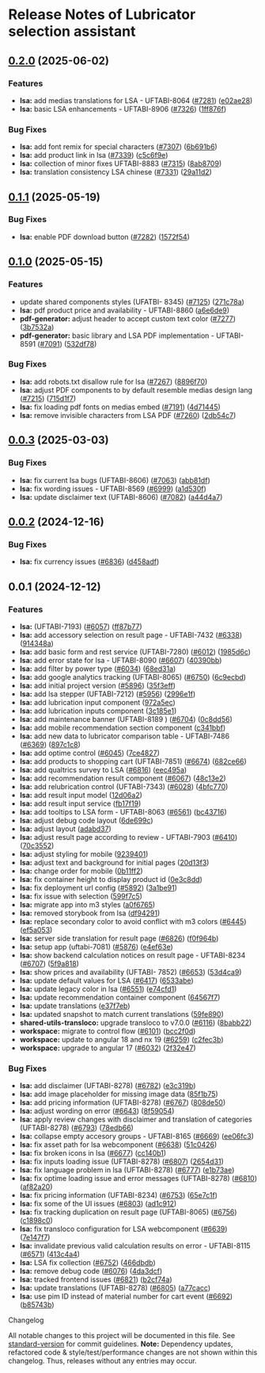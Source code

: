 # Release Notes of Lubricator selection assistant
## [0.2.0](https://github.com/Schaeffler-Group/frontend-schaeffler/compare/lsa-v0.1.1...lsa-v0.2.0) (2025-06-02)


### Features

* **lsa:** add medias translations for LSA - UFTABI-8064 ([#7281](https://github.com/Schaeffler-Group/frontend-schaeffler/issues/7281)) ([e02ae28](https://github.com/Schaeffler-Group/frontend-schaeffler/commit/e02ae289a3bdec8b1eecd57cc103e15ea453f24a))
* **lsa:** basic LSA enhancements - UFTABI-8906 ([#7326](https://github.com/Schaeffler-Group/frontend-schaeffler/issues/7326)) ([1ff876f](https://github.com/Schaeffler-Group/frontend-schaeffler/commit/1ff876f4d84cf4339fe87c63819f08bcb2a12d1e))


### Bug Fixes

* **lsa:** add font remix for special characters ([#7307](https://github.com/Schaeffler-Group/frontend-schaeffler/issues/7307)) ([6b691b6](https://github.com/Schaeffler-Group/frontend-schaeffler/commit/6b691b6c3199d44a1611978c328628b8acc5aee8))
* **lsa:** add product link in lsa ([#7339](https://github.com/Schaeffler-Group/frontend-schaeffler/issues/7339)) ([c5c6f9e](https://github.com/Schaeffler-Group/frontend-schaeffler/commit/c5c6f9e1c4c41f79f3c9ee2709e6021503ac73d2))
* **lsa:** collection of minor fixes UFTABI-8883 ([#7315](https://github.com/Schaeffler-Group/frontend-schaeffler/issues/7315)) ([8ab8709](https://github.com/Schaeffler-Group/frontend-schaeffler/commit/8ab87091d78b595a85ff5768581bbf70b9cd27a8))
* **lsa:** translation consistency LSA chinese ([#7331](https://github.com/Schaeffler-Group/frontend-schaeffler/issues/7331)) ([29a11d2](https://github.com/Schaeffler-Group/frontend-schaeffler/commit/29a11d226071770c2381ce080bd0daeba56c067e))

## [0.1.1](https://github.com/Schaeffler-Group/frontend-schaeffler/compare/lsa-v0.1.0...lsa-v0.1.1) (2025-05-19)


### Bug Fixes

* **lsa:** enable PDF download button ([#7282](https://github.com/Schaeffler-Group/frontend-schaeffler/issues/7282)) ([1572f54](https://github.com/Schaeffler-Group/frontend-schaeffler/commit/1572f54e6d7cc9241d1600f27b3ebcdecbf8ad7b))

## [0.1.0](https://github.com/Schaeffler-Group/frontend-schaeffler/compare/lsa-v0.0.3...lsa-v0.1.0) (2025-05-15)


### Features

*  update shared components styles  (UFATBI- 8345) ([#7125](https://github.com/Schaeffler-Group/frontend-schaeffler/issues/7125)) ([271c78a](https://github.com/Schaeffler-Group/frontend-schaeffler/commit/271c78a6a21135ade7b576afb51ea0255bc5981c))
* **lsa:** pdf product price and availability - UFTABI-8860 ([a6e6de9](https://github.com/Schaeffler-Group/frontend-schaeffler/commit/a6e6de9f3bf6d034d64d7836543edea7c3e5145a))
* **pdf-generator:** adjust header to accept custom text color ([#7277](https://github.com/Schaeffler-Group/frontend-schaeffler/issues/7277)) ([3b7532a](https://github.com/Schaeffler-Group/frontend-schaeffler/commit/3b7532a31010f7e7e332071f38caa72701ae9e7a))
* **pdf-generator:** basic library and LSA PDF implementation - UFTABI-8591 ([#7091](https://github.com/Schaeffler-Group/frontend-schaeffler/issues/7091)) ([532df78](https://github.com/Schaeffler-Group/frontend-schaeffler/commit/532df78a4fafb84c80a0bec805fd0c8f0f435328))


### Bug Fixes

* **lsa:** add robots.txt disallow rule for lsa ([#7267](https://github.com/Schaeffler-Group/frontend-schaeffler/issues/7267)) ([8896f70](https://github.com/Schaeffler-Group/frontend-schaeffler/commit/8896f708e6dfd7f589d65ae95def46e33a866a6d))
* **lsa:** adjust PDF components to by default resemble medias design lang ([#7215](https://github.com/Schaeffler-Group/frontend-schaeffler/issues/7215)) ([715d1f7](https://github.com/Schaeffler-Group/frontend-schaeffler/commit/715d1f751dfd5f03cccbafacf85f849a2871c249))
* **lsa:** fix loading pdf fonts on medias embed ([#7191](https://github.com/Schaeffler-Group/frontend-schaeffler/issues/7191)) ([4d71445](https://github.com/Schaeffler-Group/frontend-schaeffler/commit/4d7144547452debaac88cc5ac68f684e0bfdbfc9))
* **lsa:** remove invisible characters from LSA PDF ([#7260](https://github.com/Schaeffler-Group/frontend-schaeffler/issues/7260)) ([2db54c7](https://github.com/Schaeffler-Group/frontend-schaeffler/commit/2db54c7f3c0613bc339c024f75af1c52ebca3b40))

## [0.0.3](https://github.com/Schaeffler-Group/frontend-schaeffler/compare/lsa-v0.0.2...lsa-v0.0.3) (2025-03-03)


### Bug Fixes

* **lsa:** fix current lsa bugs (UFTABI-8606) ([#7063](https://github.com/Schaeffler-Group/frontend-schaeffler/issues/7063)) ([abb81df](https://github.com/Schaeffler-Group/frontend-schaeffler/commit/abb81dfba4c769a86e28b9a14af4cc6f3d0fab07))
* **lsa:** fix wording issues - UFTABI-8569 ([#6999](https://github.com/Schaeffler-Group/frontend-schaeffler/issues/6999)) ([a1d530f](https://github.com/Schaeffler-Group/frontend-schaeffler/commit/a1d530fb5e9fdc971def443009534683bb77d711))
* **lsa:** update disclaimer text (UFTABI-8606) ([#7082](https://github.com/Schaeffler-Group/frontend-schaeffler/issues/7082)) ([a44d4a7](https://github.com/Schaeffler-Group/frontend-schaeffler/commit/a44d4a732838ae857be49aa3e15bf9e9c742cfe5))

## [0.0.2](https://github.com/Schaeffler-Group/frontend-schaeffler/compare/lsa-v0.0.1...lsa-v0.0.2) (2024-12-16)


### Bug Fixes

* **lsa:** fix currency issues ([#6836](https://github.com/Schaeffler-Group/frontend-schaeffler/issues/6836)) ([d458adf](https://github.com/Schaeffler-Group/frontend-schaeffler/commit/d458adf0b0905c903e2d4b01b1d1dea8f53425c1))

## 0.0.1 (2024-12-12)


### Features

* **lsa:** (UFTABI-7193) ([#6057](https://github.com/Schaeffler-Group/frontend-schaeffler/issues/6057)) ([ff87b77](https://github.com/Schaeffler-Group/frontend-schaeffler/commit/ff87b7788f9110bb95a2c54f2e8a1af3792212a4))
* **lsa:** add accessory selection on result page - UFTABI-7432 ([#6338](https://github.com/Schaeffler-Group/frontend-schaeffler/issues/6338)) ([914348a](https://github.com/Schaeffler-Group/frontend-schaeffler/commit/914348a7464a7406b39be7659151c83c7745d327))
* **lsa:** add basic form and rest service (UFTABI-7280) ([#6012](https://github.com/Schaeffler-Group/frontend-schaeffler/issues/6012)) ([1985d6c](https://github.com/Schaeffler-Group/frontend-schaeffler/commit/1985d6cdb17ed3ca41e3894eb99fe3b01136a4bc))
* **lsa:** add error state for lsa - UFTABI-8090 ([#6607](https://github.com/Schaeffler-Group/frontend-schaeffler/issues/6607)) ([40390bb](https://github.com/Schaeffler-Group/frontend-schaeffler/commit/40390bb19b26a006b6814d41b49806703800b791))
* **lsa:** add filter by power type ([#6034](https://github.com/Schaeffler-Group/frontend-schaeffler/issues/6034)) ([68ed31a](https://github.com/Schaeffler-Group/frontend-schaeffler/commit/68ed31a22220e1581de326b684ffbcb0b0629b90))
* **lsa:** add google analytics tracking (UFTABI-8065) ([#6750](https://github.com/Schaeffler-Group/frontend-schaeffler/issues/6750)) ([6c9ecbd](https://github.com/Schaeffler-Group/frontend-schaeffler/commit/6c9ecbd0a46a4481ba7ff2cae915f6e60c1c483a))
* **lsa:** add initial project version ([#5896](https://github.com/Schaeffler-Group/frontend-schaeffler/issues/5896)) ([35f3eff](https://github.com/Schaeffler-Group/frontend-schaeffler/commit/35f3effa8b1594b4093fce6a2e7b140ea3f8c9f0))
* **lsa:** add lsa stepper (UFTABI-7212) ([#5956](https://github.com/Schaeffler-Group/frontend-schaeffler/issues/5956)) ([2996e1f](https://github.com/Schaeffler-Group/frontend-schaeffler/commit/2996e1fa2a4d0bcb93ea6f8fb25e6319b6c2eadd))
* **lsa:** add lubrication input component ([972a5ec](https://github.com/Schaeffler-Group/frontend-schaeffler/commit/972a5ec7b5f489fb7936edbc41e38ad0fb68cbe8))
* **lsa:** add lubrication inputs component ([3c185e1](https://github.com/Schaeffler-Group/frontend-schaeffler/commit/3c185e17f92e29d779828752de009c7c65565a5c))
* **lsa:** add maintenance banner (UFTABI-8189 ) ([#6704](https://github.com/Schaeffler-Group/frontend-schaeffler/issues/6704)) ([0c8dd56](https://github.com/Schaeffler-Group/frontend-schaeffler/commit/0c8dd564ddfbc84d6d1b18f055f79214a920da4f))
* **lsa:** add mobile recommendation section component ([c341bbf](https://github.com/Schaeffler-Group/frontend-schaeffler/commit/c341bbfb9b0a5f25af198d7b828909a9e334a3c5))
* **lsa:** add new data to lubricator comparison table - UFTABI-7486 ([#6369](https://github.com/Schaeffler-Group/frontend-schaeffler/issues/6369)) ([897c1c8](https://github.com/Schaeffler-Group/frontend-schaeffler/commit/897c1c8d608d0fd452a1bff7baf18364ff62e2f4))
* **lsa:** add optime control ([#6045](https://github.com/Schaeffler-Group/frontend-schaeffler/issues/6045)) ([7ce4827](https://github.com/Schaeffler-Group/frontend-schaeffler/commit/7ce4827f98a1bb7b44b04ecabae4a45cf9282124))
* **lsa:** add products to shopping cart (UFTABI-7851) ([#6674](https://github.com/Schaeffler-Group/frontend-schaeffler/issues/6674)) ([682ce66](https://github.com/Schaeffler-Group/frontend-schaeffler/commit/682ce66e02880f555b23988e31eba3d688940673))
* **lsa:** add qualtrics survey to LSA ([#6816](https://github.com/Schaeffler-Group/frontend-schaeffler/issues/6816)) ([eec495a](https://github.com/Schaeffler-Group/frontend-schaeffler/commit/eec495aa9dbc27192c3b0254dc3db280c9e91559))
* **lsa:** add recommendation result component ([#6067](https://github.com/Schaeffler-Group/frontend-schaeffler/issues/6067)) ([48c13e2](https://github.com/Schaeffler-Group/frontend-schaeffler/commit/48c13e202b31c6ce435ed35a7b74feb1137b9ad2))
* **lsa:** add relubrication control (UFTABI-7343) ([#6028](https://github.com/Schaeffler-Group/frontend-schaeffler/issues/6028)) ([4bfc770](https://github.com/Schaeffler-Group/frontend-schaeffler/commit/4bfc770d823578c0dfd75fd00a1961d24339b86b))
* **lsa:** add result input model ([12d06a2](https://github.com/Schaeffler-Group/frontend-schaeffler/commit/12d06a22108bb4c3948cee3274588a999aeb94b4))
* **lsa:** add result input service ([fb17f19](https://github.com/Schaeffler-Group/frontend-schaeffler/commit/fb17f193fa2c709c6301f45a500e83bac97a9c86))
* **lsa:** add tooltips to LSA form - UFTABI-8063 ([#6561](https://github.com/Schaeffler-Group/frontend-schaeffler/issues/6561)) ([bc43716](https://github.com/Schaeffler-Group/frontend-schaeffler/commit/bc43716c42cd9176ba3c18d8c7fe3211880dbd5e))
* **lsa:** adjust debug code layout ([6de699c](https://github.com/Schaeffler-Group/frontend-schaeffler/commit/6de699c262f342fe3e5201b3fa989f335885c5c0))
* **lsa:** adjust layout ([adabd37](https://github.com/Schaeffler-Group/frontend-schaeffler/commit/adabd3712d5bdb5e79af97053d327dcdd2c242d5))
* **lsa:** adjust result page according to review - UFTABI-7903 ([#6410](https://github.com/Schaeffler-Group/frontend-schaeffler/issues/6410)) ([70c3552](https://github.com/Schaeffler-Group/frontend-schaeffler/commit/70c35523bda3e2d931e9d102381dfaddfd7bdd29))
* **lsa:** adjust styling for mobile ([9239401](https://github.com/Schaeffler-Group/frontend-schaeffler/commit/92394017c170717d8c839107d6aa983d08f2a192))
* **lsa:** adjust text and background for initial pages ([20d13f3](https://github.com/Schaeffler-Group/frontend-schaeffler/commit/20d13f3135c6ea572dfb4d3936d8dac9084df5b4))
* **lsa:** change order for mobile ([0b11ff2](https://github.com/Schaeffler-Group/frontend-schaeffler/commit/0b11ff22bcd1c74c6a7119352198e3fd65f2e47c))
* **lsa:** fix container height to display product id ([0e3c8dd](https://github.com/Schaeffler-Group/frontend-schaeffler/commit/0e3c8dd93193b96f5087bfe62fd88f21b857ab9b))
* **lsa:** fix deployment url config ([#5892](https://github.com/Schaeffler-Group/frontend-schaeffler/issues/5892)) ([3a1be91](https://github.com/Schaeffler-Group/frontend-schaeffler/commit/3a1be916a09b0dcf8dde131cc98171d1310e4d85))
* **lsa:** fix issue with selection ([599f7c5](https://github.com/Schaeffler-Group/frontend-schaeffler/commit/599f7c5d4e97217c765555fb9855bd64589e1555))
* **lsa:** migrate app into m3 styles ([a0f6765](https://github.com/Schaeffler-Group/frontend-schaeffler/commit/a0f6765dc18845cc78d4805342d5f37a64d56814))
* **lsa:** removed storybook from lsa ([df94291](https://github.com/Schaeffler-Group/frontend-schaeffler/commit/df94291782ef59b478b10404107a86296ddf4d4d))
* **lsa:** replace secondary color to avoid conflict with m3 colors ([#6445](https://github.com/Schaeffler-Group/frontend-schaeffler/issues/6445)) ([ef5a053](https://github.com/Schaeffler-Group/frontend-schaeffler/commit/ef5a0539fe2bc289d7d6cb148834cf334ef6df5a))
* **lsa:** server side translation for result page ([#6826](https://github.com/Schaeffler-Group/frontend-schaeffler/issues/6826)) ([f0f964b](https://github.com/Schaeffler-Group/frontend-schaeffler/commit/f0f964bd7427579bf3bf0d261f72806fd0f00d80))
* **lsa:** setup app (uftabi-7081) ([#5876](https://github.com/Schaeffler-Group/frontend-schaeffler/issues/5876)) ([e4ef63e](https://github.com/Schaeffler-Group/frontend-schaeffler/commit/e4ef63e5113045556c2d3cdaed30fe867eedbf95))
* **lsa:** show backend calculation notices on result page - UFTABI-8234 ([#6707](https://github.com/Schaeffler-Group/frontend-schaeffler/issues/6707)) ([5f9a818](https://github.com/Schaeffler-Group/frontend-schaeffler/commit/5f9a8181b16d799b89d8c5ed3fdd165850f57645))
* **lsa:** show prices and availability (UFTABI- 7852) ([#6653](https://github.com/Schaeffler-Group/frontend-schaeffler/issues/6653)) ([53d4ca9](https://github.com/Schaeffler-Group/frontend-schaeffler/commit/53d4ca93721f5aeb583339a0feb254e288c5c299))
* **lsa:** update default values for LSA ([#6417](https://github.com/Schaeffler-Group/frontend-schaeffler/issues/6417)) ([6533abe](https://github.com/Schaeffler-Group/frontend-schaeffler/commit/6533abe437684c0aa662211810ccf1f256da523d))
* **lsa:** update legacy color in lsa ([#6551](https://github.com/Schaeffler-Group/frontend-schaeffler/issues/6551)) ([e74cfd1](https://github.com/Schaeffler-Group/frontend-schaeffler/commit/e74cfd14e57eb08d3da46c58a9b9259a00f5a2eb))
* **lsa:** update recommendation container component ([64567f7](https://github.com/Schaeffler-Group/frontend-schaeffler/commit/64567f75d9271ae196a3dcc49c8ebe23f08daa38))
* **lsa:** update translations ([e37f7eb](https://github.com/Schaeffler-Group/frontend-schaeffler/commit/e37f7eb521124caa4a94e9c1fcf78de823a76211))
* **lsa:** updated snapshot to match current translations ([59fe890](https://github.com/Schaeffler-Group/frontend-schaeffler/commit/59fe89019a3acec220dc8d0face0af1d5945eb7d))
* **shared-utils-transloco:** upgrade transloco to v7.0.0 ([#6116](https://github.com/Schaeffler-Group/frontend-schaeffler/issues/6116)) ([8babb22](https://github.com/Schaeffler-Group/frontend-schaeffler/commit/8babb222d49c8ef69fd677d632ac6b87852f3caa))
* **workspace:** migrate to control flow ([#6101](https://github.com/Schaeffler-Group/frontend-schaeffler/issues/6101)) ([bcc2f0d](https://github.com/Schaeffler-Group/frontend-schaeffler/commit/bcc2f0de21ab75dcdceb320c21268074e0940dc9))
* **workspace:** update to angular 18 and nx 19 ([#6259](https://github.com/Schaeffler-Group/frontend-schaeffler/issues/6259)) ([c2fec3b](https://github.com/Schaeffler-Group/frontend-schaeffler/commit/c2fec3befeaa072f87bfc4c195262d71c2b18ecf))
* **workspace:** upgrade to angular 17 ([#6032](https://github.com/Schaeffler-Group/frontend-schaeffler/issues/6032)) ([2f32e47](https://github.com/Schaeffler-Group/frontend-schaeffler/commit/2f32e478cb1b1c95ac48976332011c60ce28f4e4))


### Bug Fixes

* **lsa:** add disclaimer (UFTABI-8278) ([#6782](https://github.com/Schaeffler-Group/frontend-schaeffler/issues/6782)) ([e3c319b](https://github.com/Schaeffler-Group/frontend-schaeffler/commit/e3c319b86448df64d1330ebe06984ad15c77c1b0))
* **lsa:** add image placeholder for missing image data ([85f1b75](https://github.com/Schaeffler-Group/frontend-schaeffler/commit/85f1b750412b9296d677057f5b9c4d5629152f63))
* **lsa:** add pricing information (UFTABI-8278) ([#6767](https://github.com/Schaeffler-Group/frontend-schaeffler/issues/6767)) ([808de50](https://github.com/Schaeffler-Group/frontend-schaeffler/commit/808de5069a4f7942e9e7ecff52619f3e9da65266))
* **lsa:** adjust wording on error ([#6643](https://github.com/Schaeffler-Group/frontend-schaeffler/issues/6643)) ([8f59054](https://github.com/Schaeffler-Group/frontend-schaeffler/commit/8f5905496496e61f5f6e8cc9d1d8605aa99144b1))
* **lsa:** apply review changes with disclaimer and translation of categories (UFTABI-8278) ([#6793](https://github.com/Schaeffler-Group/frontend-schaeffler/issues/6793)) ([78edb66](https://github.com/Schaeffler-Group/frontend-schaeffler/commit/78edb66e4b4515477053614d6a4dc8f58edf9129))
* **lsa:** collapse empty accesory groups - UFTABI-8165 ([#6669](https://github.com/Schaeffler-Group/frontend-schaeffler/issues/6669)) ([ee06fc3](https://github.com/Schaeffler-Group/frontend-schaeffler/commit/ee06fc34254056725b6211d50b11acb926847ba4))
* **lsa:** fix asset path for lsa webcomponent ([#6638](https://github.com/Schaeffler-Group/frontend-schaeffler/issues/6638)) ([51c0426](https://github.com/Schaeffler-Group/frontend-schaeffler/commit/51c0426ba3a183524efc03b3024f9ed3846533bd))
* **lsa:** fix broken icons in lsa  ([#6677](https://github.com/Schaeffler-Group/frontend-schaeffler/issues/6677)) ([cc140b1](https://github.com/Schaeffler-Group/frontend-schaeffler/commit/cc140b14ae49dd799a02c22e628cff14c3626b0d))
* **lsa:** fix inputs loading issue (UFTABI-8278) ([#6807](https://github.com/Schaeffler-Group/frontend-schaeffler/issues/6807)) ([2654d31](https://github.com/Schaeffler-Group/frontend-schaeffler/commit/2654d31d6e97acdefca2b16410e67053c67c0d4d))
* **lsa:** fix language problem in lsa (UFTABI-8278) ([#6777](https://github.com/Schaeffler-Group/frontend-schaeffler/issues/6777)) ([e1b73ae](https://github.com/Schaeffler-Group/frontend-schaeffler/commit/e1b73ae2452046363f00da5a55aa74d3eac9bd75))
* **lsa:** fix optime loading issue and error messages (UFTABI-8278) ([#6810](https://github.com/Schaeffler-Group/frontend-schaeffler/issues/6810)) ([af82a20](https://github.com/Schaeffler-Group/frontend-schaeffler/commit/af82a201e8040cb170af57cadfe79caa5a6a0129))
* **lsa:** fix pricing information (UFTABI-8234) ([#6753](https://github.com/Schaeffler-Group/frontend-schaeffler/issues/6753)) ([65e7c1f](https://github.com/Schaeffler-Group/frontend-schaeffler/commit/65e7c1f5e3afbabcfae418ad148399be14140b4a))
* **lsa:** fix some of the UI issues ([#6803](https://github.com/Schaeffler-Group/frontend-schaeffler/issues/6803)) ([ad1c912](https://github.com/Schaeffler-Group/frontend-schaeffler/commit/ad1c912c6996f9903c92080ac4abc713a7380d22))
* **lsa:** fix tracking duplication on result page (UFTABI-8065) ([#6756](https://github.com/Schaeffler-Group/frontend-schaeffler/issues/6756)) ([c1898c0](https://github.com/Schaeffler-Group/frontend-schaeffler/commit/c1898c0aa2b553d0de61320962c2a658ca1f6984))
* **lsa:** fix transloco configuration for LSA webcomponent ([#6639](https://github.com/Schaeffler-Group/frontend-schaeffler/issues/6639)) ([7e147f7](https://github.com/Schaeffler-Group/frontend-schaeffler/commit/7e147f7d53155064d71580af3fb87655bcc0ddc0))
* **lsa:** invalidate previous valid calculation results on error - UFTABI-8115 ([#6571](https://github.com/Schaeffler-Group/frontend-schaeffler/issues/6571)) ([413c4a4](https://github.com/Schaeffler-Group/frontend-schaeffler/commit/413c4a47c2456cb644e3a8239a22c7c68622c63b))
* **lsa:** LSA fix collection ([#6752](https://github.com/Schaeffler-Group/frontend-schaeffler/issues/6752)) ([466dbdb](https://github.com/Schaeffler-Group/frontend-schaeffler/commit/466dbdb2ce0f96349b89fc19d405d6f313e91069))
* **lsa:** remove debug code ([#6076](https://github.com/Schaeffler-Group/frontend-schaeffler/issues/6076)) ([4da3dcf](https://github.com/Schaeffler-Group/frontend-schaeffler/commit/4da3dcfb33304ae2305a623df7827c7ded19ba15))
* **lsa:** tracked frontend issues ([#6821](https://github.com/Schaeffler-Group/frontend-schaeffler/issues/6821)) ([b2cf74a](https://github.com/Schaeffler-Group/frontend-schaeffler/commit/b2cf74a5fc56a1e7e46acb544a19d8d0d805100c))
* **lsa:** update translations (UFTABI-8278) ([#6805](https://github.com/Schaeffler-Group/frontend-schaeffler/issues/6805)) ([a77cacc](https://github.com/Schaeffler-Group/frontend-schaeffler/commit/a77cacc26d249de437b85dd78c9c558cb790f24c))
* **lsa:** use pim ID instead of material number for cart event ([#6692](https://github.com/Schaeffler-Group/frontend-schaeffler/issues/6692)) ([b85743b](https://github.com/Schaeffler-Group/frontend-schaeffler/commit/b85743b4bbabae987da79e3a734333aa92897bf0))

Changelog

All notable changes to this project will be documented in this file. See [standard-version](https://github.com/conventional-changelog/standard-version) for commit guidelines.
**Note:** Dependency updates, refactored code & style/test/performance changes are not shown within this changelog. Thus, releases without any entries may occur.